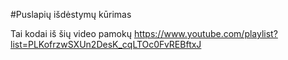 #Puslapių išdėstymų kūrimas

Tai kodai iš šių video pamokų https://www.youtube.com/playlist?list=PLKofrzwSXUn2DesK_cqLTOc0FvREBftxJ
